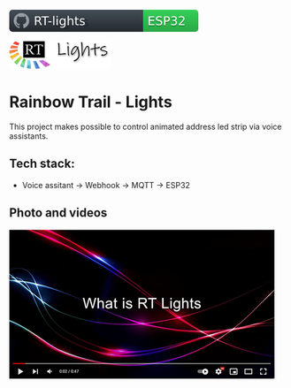 ![](/docs/badge_rtl.svg)

![](/docs/logosmall.png)
# Rainbow Trail - Lights

This project makes possible to control animated address led strip via voice assistants.

## Tech stack:
- Voice assitant -> Webhook -> MQTT -> ESP32


## Photo and videos

[![Watch the video](/docs/rt-lights_github_prev.PNG)](https://youtu.be/5XOH2PYeXF0)
